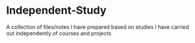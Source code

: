# Independent-Study
A collection of files/notes I have prepared based on studies I have carried out independently of courses and projects
